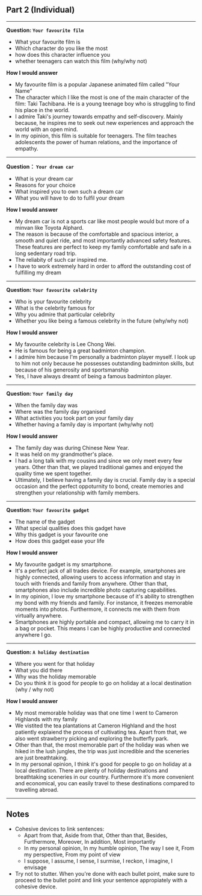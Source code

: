 
## Part 2 (Individual)

***
**Question: `Your favourite film`**
- What your favourite film is
- Which character do you like the most
- how does this character influence you
- whether teenagers can watch this film (why/why not)
  
**How I would answer**
- My favourite film is a popular Japanese animated film called "Your Name"
- The character which I like the most is one of the main character of the film: Taki Tachibana. He is a young teenage boy who is struggling to find his place in the world.
- I admire Taki's journey towards empathy and self-discovery. Mainly because, he inspires me to seek out new experiences and approach the world with an open mind.
- In my opinion, this film is suitable for teenagers. The film teaches adolescents the power of human relations, and the importance of empathy.

***
**Question： `Your dream car`**
- What is your dream car
- Reasons for your choice
- What inspired you to own such a dream car
- What you will have to do to fulfil your dream

**How I would answer**
- My dream car is not a sports car like most people would but more of a minvan like Toyota Alphard.
- The reason is because of the comfortable and spacious interior, a smooth and quiet ride, and most importantly advanced safety features. These features are perfect to keep my family comfortable and safe in a long sedentary road trip.
- The reliabity of such car inspired me.
- I have to work extremely hard in order to afford the outstanding cost of fulfilling my dream 

***
**Question: `Your favourite celebrity`**
- Who is your favourite celebrity
- What is the celebrity famous for
- Why you admire that particular celebrity
- Whether you like being a famous celebrity in the future (why/why not)

**How I would answer**
- My favourite celebrity is Lee Chong Wei.
- He is famous for being a great badminton champion.
- I admire him because I'm personally a badminton player myself. I look up to him not only because he possesses outstanding badminton skills, but because of his generosity and sportsmanship
- Yes, I have always dreamt of being a famous badminton player. 


***
**Question: `Your family day`**
- When the family day was
- Where was the family day organised
- What activities you took part on your family day
- Whether having a family day is important (why/why not)

**How I would answer**
- The family day was during Chinese New Year.
- It was held on my grandmother's place.
- I had a long talk with my cousins and since we only meet every few years. Other than that, we played traditional games and enjoyed the quality time we spent together.
- Ultimately, I believe having a family day is crucial. Family day is a special occasion and the perfect oppoturnity to bond, create memories and strengthen your relationship with family members.

***
**Question: `Your favourite gadget`**
- The name of the gadget
- What special qualities does this gadget have
- Why this gadget is your favourite one
- How does this gadget ease your life

**How I would answer**
- My favourite gadget is my smartphone.
- It's a perfect jack of all trades device. For example, smartphones are highly connected, allowing users to access information and stay in touch with friends and family from anywhere. Other than that, smartphones also include incredible photo capturing capabilities.
- In my opinion, I love my smartphone because of it's ability to strengthen my bond with my friends and family. For instance, it freezes memorable moments into photos. Furthermore, it connects me with them from virtually anywhere.
- Smartphones are highly portable and compact, allowing me to carry it in a bag or pocket. This means I can be highly productive and connected anywhere I go.

***
**Question: `A holiday destination`**
- Where you went for that holiday
- What you did there
- Why was the holiday memorable
- Do you think it is good for people to go on holiday at a local destination (why / why not)

**How I would answer**
- My most memorable holiday was that one time I went to Cameron Highlands with my family
- We vistited the tea plantations at Cameron Highland and the host patiently explaiend the process of cultivating tea. Apart from that, we also went strawberry picking and exploring the butterfly park.
- Other than that, the most memorable part of the holiday was when we hiked in the lush jungles, the trip was just incredible and the sceneries are just breathtaking.
- In my personal opinion, I think it's good for people to go on holiday at a local destination. There are plenty of holiday destinations and breathtaking sceneries in our country. Furthermore it's more convenient and economical, you can easily travel to these destinations compared to travelling abroad.

***
## Notes
- Cohesive devices to link sentences:
    - Apart from that, Aside from that, Other than that, Besides, Furthermore, Moreover, In addition, Most importantly
    - In my personal opinion, In my humble opinion, The way I see it, From my perspective, From my point of view
    - I suppose, I assume, I sense, I surmise, I reckon, I imagine, I envisage
- Try not to stutter. When you're done with each bullet point, make sure to proceed to the bullet point and link your sentence appropiately with a cohesive device.